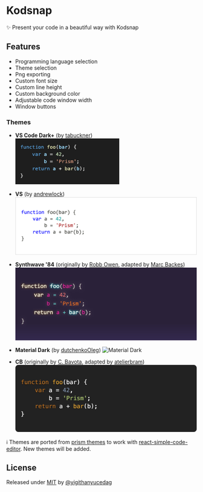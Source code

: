 # Kodsnap

✨ Present your code in a beautiful way with Kodsnap

## Features

- Programming language selection
- Theme selection
- Png exporting
- Custom font size
- Custom line height
- Custom background color
- Adjustable code window width
- Window buttons

### Themes

- **VS Code Dark+** (by [tabuckner](https://github.com/tabuckner))
  ![VS Code Dark+](https://github.com/PrismJS/prism-themes/raw/master/screenshots/prism-vsc-dark-plus.png)

- **VS** (by [andrewlock](https://github.com/andrewlock))
  ![VS](https://github.com/PrismJS/prism-themes/raw/master/screenshots/prism-vs.png)

- **Synthwave '84** (originally by [Robb Owen](https://github.com/robb0wen), adapted by [Marc Backes](https://github.com/themarcba))
  ![Synthwave '84](https://github.com/PrismJS/prism-themes/raw/master/screenshots/prism-synthwave84.png)

- **Material Dark** (by [dutchenkoOleg](https://github.com/dutchenkoOleg))
  ![Material Dark](https://github.com/PrismJS/prism-themes/raw/master/screenshots/prism-material-dark.png)

- **CB** (originally by [C. Bavota](https://bitbucket.org/cbavota), adapted by [atelierbram](https://github.com/atelierbram))
  ![CB](https://github.com/PrismJS/prism-themes/raw/master/screenshots/prism-cb.png)

ℹ️ Themes are ported from [prism themes](https://github.com/PrismJS/prism-themes) to work with [react-simple-code-editor](https://github.com/satya164/react-simple-code-editor). New themes will be added.

## License

Released under [MIT](https://choosealicense.com/licenses/mit/) by [@yigithanyucedag](https://github.com/yigithanyucedag)
